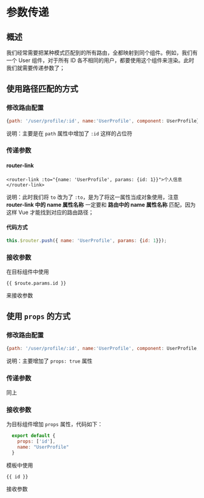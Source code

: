 # 参数传递

## 概述

我们经常需要把某种模式匹配到的所有路由，全都映射到同个组件。例如，我们有一个 User 组件，对于所有 ID 各不相同的用户，都要使用这个组件来渲染。此时我们就需要传递参数了；

## 使用路径匹配的方式

### 修改路由配置

```javascript
{path: '/user/profile/:id', name:'UserProfile', component: UserProfile}
```

说明：主要是在 `path` 属性中增加了 `:id` 这样的占位符

### 传递参数

#### router-link

```vue
<router-link :to="{name: 'UserProfile', params: {id: 1}}">个人信息</router-link>
```

说明：此时我们将 `to` 改为了 `:to`，是为了将这一属性当成对象使用，注意 **router-link 中的 name 属性名称** 一定要和 **路由中的 name 属性名称** 匹配，因为这样 Vue 才能找到对应的路由路径；

#### 代码方式

```javascript
this.$router.push({ name: 'UserProfile', params: {id: 1}});
```

### 接收参数

在目标组件中使用

```vue
{{ $route.params.id }}
```

来接收参数

## 使用 `props` 的方式

### 修改路由配置

```javascript
{path: '/user/profile/:id', name:'UserProfile', component: UserProfile, props: true}
```

说明：主要增加了 `props: true` 属性

### 传递参数

同上

### 接收参数

为目标组件增加 `props` 属性，代码如下：

```javascript
  export default {
    props: ['id'],
    name: "UserProfile"
  }
```

模板中使用

```vue
{{ id }}
```

接收参数